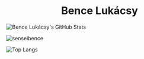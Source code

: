 <h1 align="center">Bence Lukácsy</h1>

![Bence Lukácsy's GitHub Stats](https://github-readme-stats.vercel.app/api?username=senseibence&theme=dark&show_icons=true)

<p><img align="center" src="https://github-readme-streak-stats.herokuapp.com/?user=senseibence&theme=dark" alt="senseibence" /></p>

![Top Langs](https://github-readme-stats.vercel.app/api/top-langs/?username=senseibence&layout=compact&hide=Jupyter%20Notebook&theme=dark)
